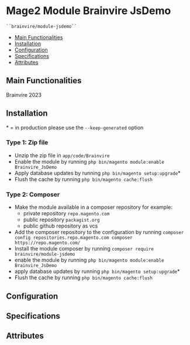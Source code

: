 # Mage2 Module Brainvire JsDemo

    ``brainvire/module-jsdemo``

 - [Main Functionalities](#markdown-header-main-functionalities)
 - [Installation](#markdown-header-installation)
 - [Configuration](#markdown-header-configuration)
 - [Specifications](#markdown-header-specifications)
 - [Attributes](#markdown-header-attributes)


## Main Functionalities
Brainvire 2023

## Installation
\* = in production please use the `--keep-generated` option

### Type 1: Zip file

 - Unzip the zip file in `app/code/Brainvire`
 - Enable the module by running `php bin/magento module:enable Brainvire_JsDemo`
 - Apply database updates by running `php bin/magento setup:upgrade`\*
 - Flush the cache by running `php bin/magento cache:flush`

### Type 2: Composer

 - Make the module available in a composer repository for example:
    - private repository `repo.magento.com`
    - public repository `packagist.org`
    - public github repository as vcs
 - Add the composer repository to the configuration by running `composer config repositories.repo.magento.com composer https://repo.magento.com/`
 - Install the module composer by running `composer require brainvire/module-jsdemo`
 - enable the module by running `php bin/magento module:enable Brainvire_JsDemo`
 - apply database updates by running `php bin/magento setup:upgrade`\*
 - Flush the cache by running `php bin/magento cache:flush`


## Configuration




## Specifications




## Attributes



